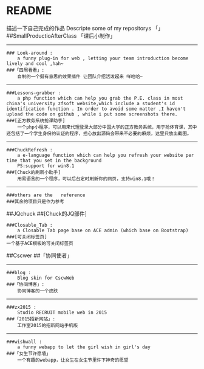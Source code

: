 # README
描述一下自己完成的作品
Descripte some of my repositorys
「」
##SmallProductioAfterClass
「课后小制作」

---
	### Look-around :
		a funny plug-in for web , letting your team introduction become lively and cool ,hah~
	###「四周看看」:
		自制的一个挺有意思的效果插件 让团队介绍活泼起来 咩哈哈~

---
	###Lessons-grabber :
		a php function which can help you grab the P.E. class in most china's university zfsoft website,which include a student's id identification function . In order to avoid some matter ,I haven't upload the code on github , while i put some screenshots there. 	
 	###[正方教务系统抢课助手]
		一个php小程序，可以用来代理登录大部分中国大学的正方教务系统，用于抢体育课，其中还包括了一个学生身份的认证的程序，担心放出源码会带来不必要的麻烦，这里只放出截图。

---
	###ChuckRefresh :
		a e-language function which can help you refresh your website per time that you set in the background
		PS:support for win8.1 
	###[Chuck的刷新小助手]
		用易语言的一个程序，可以后台定时刷新你的网页，支持win8.1哦！

---
	###others are the	reference
	###其余的项目只是作为参考	
	

##JQchuck
##[Chuck的JQ部件]

	###Closable_Tab :
		a Closable Tab page base on ACE admin (which base on Bootstrap)
	###[可关闭标签页]
	一个基于ACE模板的可关闭标签页

##Cscwer
##「协同使者」

---
	###blog :
		Blog skin for CscwWeb
	###「协同博客」:
		协同博客的一个皮肤

---
	###zx2015 :
		Studio RECRUIT mobile web in 2015
	###「2015招新网站」:
		工作室2015的招新网站手机版

---
	###wishwall :
		a funny webapp to let the girl wish in girl's day
	###「女生节许愿墙」
		一个有趣的webapp，让女生在女生节里许下神奇的愿望


